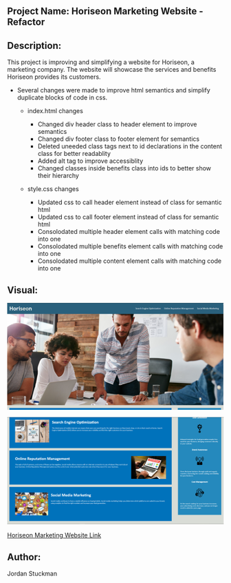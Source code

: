 ## Project Name: Horiseon Marketing Website - Refactor

## Description:
This project is improving and simplifying a website for Horiseon, a marketing company. The website will showcase the services and benefits Horiseon provides its customers. 

* Several changes were made to improve html semantics and simplify duplicate blocks of code in css. 
  
  * index.html changes
    * Changed div header class to header element to improve semantics
    * Changed div footer class to footer element for semantics
    * Deleted uneeded class tags next to id declarations in the content class for better readablity
    * Added alt tag to improve accessiblity
    * Changed classes inside benefits class into ids to better show their hierarchy
    
  * style.css changes
    * Updated css to call header element instead of class for semantic html
    * Updated css to call footer element instead of class for semantic html
    * Consolodated multiple header element calls with matching code into one
    * Consolodated multiple benefits element calls with matching code into one
    * Consolodated multiple content element calls with matching code into one
    



## Visual:
![Website Screenshot 1 - top](./screenshots/websiteScreenshot1.PNG)

![Website Screenshot 1 - bottom](./screenshots/websiteScreenshot2.PNG)

[Horiseon Marketing Website Link](https://jordanks93.github.io/Code-Refactor/)


## Author: 
Jordan Stuckman
